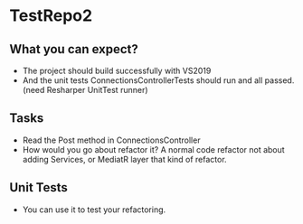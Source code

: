 # TestRepo2

## What you can expect?
* The project should build successfully with VS2019 
* And the unit tests ConnectionsControllerTests should run and all passed. (need Resharper UnitTest runner)

## Tasks
- Read the Post method in ConnectionsController
- How would you go about refactor it? A normal code refactor not about adding Services, or MediatR layer that kind of refactor.

## Unit Tests
- You can use it to test your refactoring. 


